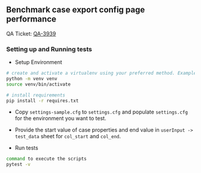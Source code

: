 ## Benchmark case export config page performance

QA Ticket: [QA-3939](https://dimagi-dev.atlassian.net/browse/QA-3939)

### Setting up and Running tests

- Setup Environment

```sh
# create and activate a virtualenv using your preferred method. Example:
python -m venv venv
source venv/bin/activate

# install requirements
pip install -r requires.txt

```

- Copy `settings-sample.cfg` to `settings.cfg` and populate `settings.cfg` for
the environment you want to test.

- Provide the start value of case properties and end value in `userInput -> test_data` sheet for `col_start` and `col_end`.

- Run tests

```sh
command to execute the scripts
pytest -v 
```
